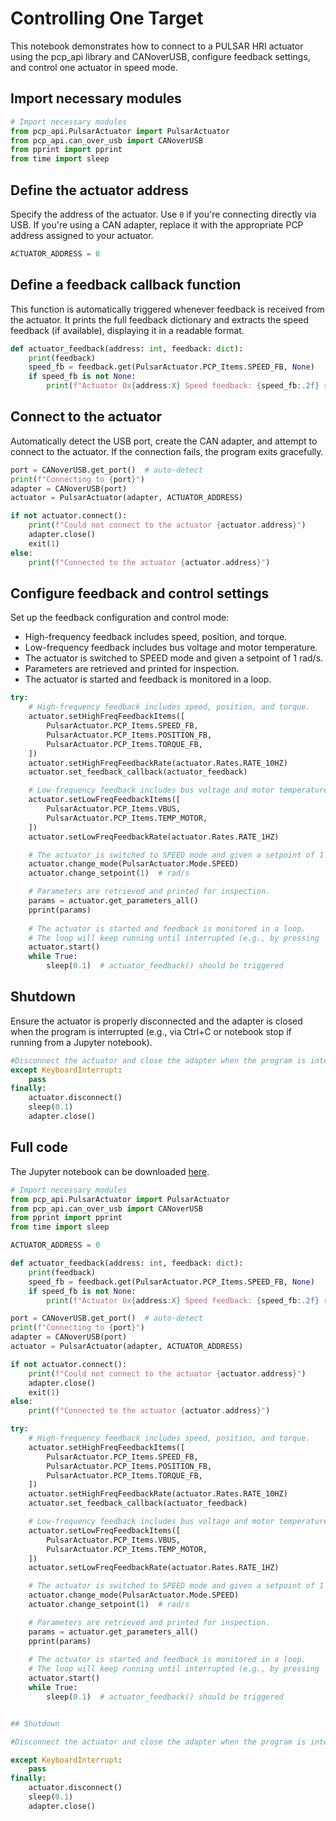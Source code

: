 # Controlling One Target

This notebook demonstrates how to connect to a PULSAR HRI actuator using the pcp_api library and CANoverUSB, configure feedback settings, and control one actuator in speed mode.

## Import necessary modules

```py title="Import" 
# Import necessary modules
from pcp_api.PulsarActuator import PulsarActuator
from pcp_api.can_over_usb import CANoverUSB
from pprint import pprint
from time import sleep
```
## Define the actuator address

Specify the address of the actuator. Use `0` if you're connecting directly via USB. If you're using a CAN adapter, replace it with the appropriate PCP address assigned to your actuator.

```py title="Define the actuator address" 
ACTUATOR_ADDRESS = 0
```
## Define a feedback callback function

This function is automatically triggered whenever feedback is received from the actuator. It prints the full feedback dictionary and extracts the speed feedback (if available), displaying it in a readable format.

```py title="Define a feedback callback function" 
def actuator_feedback(address: int, feedback: dict):
    print(feedback)
    speed_fb = feedback.get(PulsarActuator.PCP_Items.SPEED_FB, None)
    if speed_fb is not None:
        print(f"Actuator 0x{address:X} Speed feedback: {speed_fb:.2f} rad/s")
```
## Connect to the actuator

Automatically detect the USB port, create the CAN adapter, and attempt to connect to the actuator. If the connection fails, the program exits gracefully.

```py title="Connect to the actuator"
port = CANoverUSB.get_port()  # auto-detect
print(f"Connecting to {port}")
adapter = CANoverUSB(port)
actuator = PulsarActuator(adapter, ACTUATOR_ADDRESS)

if not actuator.connect():
    print(f"Could not connect to the actuator {actuator.address}")
    adapter.close()
    exit(1)
else:
    print(f"Connected to the actuator {actuator.address}")
```
## Configure feedback and control settings

Set up the feedback configuration and control mode:

* High-frequency feedback includes speed, position, and torque.
* Low-frequency feedback includes bus voltage and motor temperature.
* The actuator is switched to SPEED mode and given a setpoint of 1 rad/s.
* Parameters are retrieved and printed for inspection.
* The actuator is started and feedback is monitored in a loop.

```py title="Configure feedback and control settings"
try:
    # High-frequency feedback includes speed, position, and torque.
    actuator.setHighFreqFeedbackItems([
        PulsarActuator.PCP_Items.SPEED_FB,
        PulsarActuator.PCP_Items.POSITION_FB,
        PulsarActuator.PCP_Items.TORQUE_FB,
    ])
    actuator.setHighFreqFeedbackRate(actuator.Rates.RATE_10HZ)
    actuator.set_feedback_callback(actuator_feedback)

    # Low-frequency feedback includes bus voltage and motor temperature.
    actuator.setLowFreqFeedbackItems([
        PulsarActuator.PCP_Items.VBUS,
        PulsarActuator.PCP_Items.TEMP_MOTOR,
    ])
    actuator.setLowFreqFeedbackRate(actuator.Rates.RATE_1HZ)

    # The actuator is switched to SPEED mode and given a setpoint of 1 rad/s.
    actuator.change_mode(PulsarActuator.Mode.SPEED)
    actuator.change_setpoint(1)  # rad/s

    # Parameters are retrieved and printed for inspection.
    params = actuator.get_parameters_all()
    pprint(params)
    
    # The actuator is started and feedback is monitored in a loop.
    # The loop will keep running until interrupted (e.g., by pressing `Stop` in the notebook).
    actuator.start()
    while True:
        sleep(0.1)  # actuator_feedback() should be triggered

```
## Shutdown
Ensure the actuator is properly disconnected and the adapter is closed when the program is interrupted (e.g., via Ctrl+C or notebook stop if running from a Jupyter notebook).

```py title="Shutdown"
#Disconnect the actuator and close the adapter when the program is interrupted.
except KeyboardInterrupt:
    pass
finally:
    actuator.disconnect()
    sleep(0.1)
    adapter.close()
```

## Full code

The Jupyter notebook can be downloaded [here](01-R-single-actuator.ipynb).

```py title="Full code" linenums="1"
# Import necessary modules
from pcp_api.PulsarActuator import PulsarActuator
from pcp_api.can_over_usb import CANoverUSB
from pprint import pprint
from time import sleep

ACTUATOR_ADDRESS = 0

def actuator_feedback(address: int, feedback: dict):
    print(feedback)
    speed_fb = feedback.get(PulsarActuator.PCP_Items.SPEED_FB, None)
    if speed_fb is not None:
        print(f"Actuator 0x{address:X} Speed feedback: {speed_fb:.2f} rad/s")

port = CANoverUSB.get_port()  # auto-detect
print(f"Connecting to {port}")
adapter = CANoverUSB(port)
actuator = PulsarActuator(adapter, ACTUATOR_ADDRESS)

if not actuator.connect():
    print(f"Could not connect to the actuator {actuator.address}")
    adapter.close()
    exit(1)
else:
    print(f"Connected to the actuator {actuator.address}")

try:
    # High-frequency feedback includes speed, position, and torque.
    actuator.setHighFreqFeedbackItems([
        PulsarActuator.PCP_Items.SPEED_FB,
        PulsarActuator.PCP_Items.POSITION_FB,
        PulsarActuator.PCP_Items.TORQUE_FB,
    ])
    actuator.setHighFreqFeedbackRate(actuator.Rates.RATE_10HZ)
    actuator.set_feedback_callback(actuator_feedback)

    # Low-frequency feedback includes bus voltage and motor temperature.
    actuator.setLowFreqFeedbackItems([
        PulsarActuator.PCP_Items.VBUS,
        PulsarActuator.PCP_Items.TEMP_MOTOR,
    ])
    actuator.setLowFreqFeedbackRate(actuator.Rates.RATE_1HZ)

    # The actuator is switched to SPEED mode and given a setpoint of 1 rad/s.
    actuator.change_mode(PulsarActuator.Mode.SPEED)
    actuator.change_setpoint(1)  # rad/s

    # Parameters are retrieved and printed for inspection.
    params = actuator.get_parameters_all()
    pprint(params)
    
    # The actuator is started and feedback is monitored in a loop.
    # The loop will keep running until interrupted (e.g., by pressing `Stop` in the notebook).
    actuator.start()
    while True:
        sleep(0.1)  # actuator_feedback() should be triggered


## Shutdown

#Disconnect the actuator and close the adapter when the program is interrupted.

except KeyboardInterrupt:
    pass
finally:
    actuator.disconnect()
    sleep(0.1)
    adapter.close()
```
